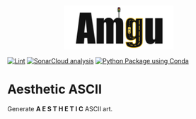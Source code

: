 <p align="center">
  <img src="assets/amgu.png" height="100" />
</p>

[![Lint](https://github.com/dev0Guy/amgu/actions/workflows/black.yml/badge.svg?event=push)](https://github.com/dev0Guy/amgu/actions/workflows/black.yml)
[![SonarCloud analysis](https://github.com/dev0Guy/amgu/actions/workflows/sonarcloud.yml/badge.svg)](https://github.com/dev0Guy/amgu/actions/workflows/sonarcloud.yml)
[![Python Package using Conda](https://github.com/dev0Guy/amgu/actions/workflows/python-package-conda.yml/badge.svg)](https://github.com/dev0Guy/amgu/actions/workflows/python-package-conda.yml)

# Aesthetic ASCII

Generate **A E S T H E T I C** ASCII art.
